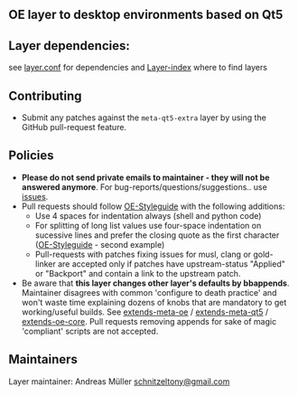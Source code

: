OE layer to desktop environments based on Qt5
---------------------------------------------


Layer dependencies:
----------------------
see [layer.conf](conf/layer.conf) for dependencies and [Layer-index](https://layers.openembedded.org/layerindex/branch/master/layers/) where to find layers


Contributing
------------
* Submit any patches against the `meta-qt5-extra` layer by using the GitHub pull-request feature.


Policies
--------
* **Please do not send private emails to maintainer - they will not be answered anymore**. For bug-reports/questions/suggestions.. use [issues](https://github.com/schnitzeltony/meta-qt5-extra/issues).
* Pull requests should follow [OE-Styleguide](https://www.openembedded.org/wiki/Styleguide) with the following additions:
  * Use 4 spaces for indentation always (shell and python code)
  * For splitting of long list values use four-space indentation on sucessive lines and prefer the closing quote as the first character ([OE-Styleguide](https://www.openembedded.org/wiki/Styleguide) - second example)
  * Pull-requests with patches fixing issues for musl, clang or gold-linker are accepted only if patches have upstream-status "Applied" or "Backport" and contain a link to the upstream patch.
* Be aware that **this layer changes other layer's defaults by bbappends**. Maintainer disagrees with common 'configure to death practice' and won't waste time explaining dozens of knobs that are mandatory to get working/useful builds. See
  [extends-meta-oe](extends-meta-oe) / [extends-meta-qt5](extends-meta-qt5) / [extends-oe-core](extends-oe-core).
  Pull requests removing appends for sake of magic 'compliant' scripts  are not accepted.


Maintainers
-----------

Layer maintainer: Andreas Müller <schnitzeltony@gmail.com>
